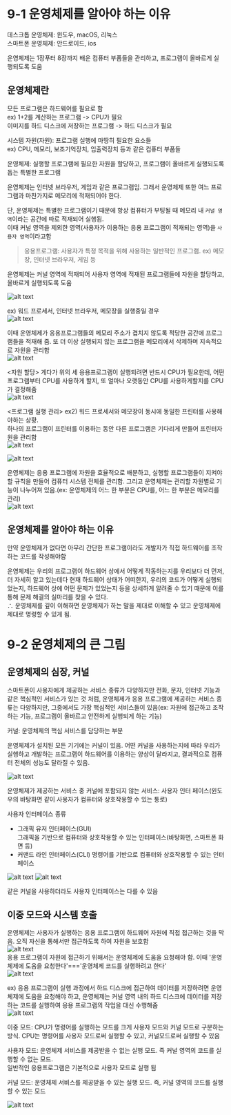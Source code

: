 # 9-1 운영체제를 알아야 하는 이유

데스크톱 운영체제: 윈도우, macOS, 리눅스<br />
스마트폰 운영체제: 안드로이드, ios<br />

운영체제는 1장푸터 8장까지 배운 컴퓨터 부품들을 관리하고, 프로그램이 올바르게 실행되도록 도움

## 운영체제란
모든 프로그램은 하드웨어를 필요로 함\
ex) 1+2를 계산하는 프로그램 -> CPU가 필요\
이미지를 하드 디스크에 저장하는 프로그램 -> 하드 디스크가 필요

시스템 자원(자원): 프로그램 실행에 마땅히 필요한 요소들\
ex) CPU, 메모리, 보조기억장치, 입출력장치 등과 같은 컴퓨터 부품들

운영체제: 실행할 프로그램에 필요한 자원을 할당하고, 프로그램이 올바르게 실행되도록 돕는 특별한 프로그램

운영체제는 인터넷 브라우저, 게임과 같은 프로그램임. 그래서 운영체제 또한 여느 프로그램과 마찬가지로 메모리에 적재되어야 한다.

단, 운영체제는 특별한 프로그램이기 때문에 항상 컴퓨터가 부팅될 때 메모리 내 `커널 영역`이라는 공간에 따로 적재되어 실행됨.\
이때 커널 영역을 제외한 영역(사용자가 이용하는 응용 프로그램이 적재되는 영역)을 `사용자 영역`이라고함
> 응용프로그램: 사용자가 특정 목적을 위해 사용하는 일반적인 프로그램. ex) 메모장, 인터넷 브라우저, 게임 등

운영체제는 커널 영역에 적재되어 사용자 영역에 적재된 프로그램들에 자원을 할당하고, 올바르게 실행되도록 도움

![alt text](image.png)

ex) 워드 프로세서, 인터넷 브라우저, 메모장을 실행중일 경우\
![alt text](image-1.png)

이때 운영체제가 응용프로그램들의 메모리 주소가 겹치지 않도록 적당한 공간에 프로그램들을 적재해 줌. 또 더 이상 실행되지 않는 프로그램을 메모리에서 삭제하며 지속적으로 자원을 관리함\
![alt text](image-2.png)

<자원 할당>
게다가 위의 세 응용프로그램이 실행되려면 반드시 CPU가 필요한데, 어떤 프로그램부터 CPU를 사용하게 할지, 또 얼마나 오랫동안 CPU를 사용하게할지를 CPU가 결정해줌\
![alt text](image-3.png)

<프로그램 실행 관리>
ex2) 워드 프로세서와 메모장이 동시에 동일한 프린터를 사용해야하는 상황.\
하나의 프로그램이 프린터를 이용하는 동안 다른 프로그램은 기다리게 만들어 프린터자원을 관리함\
![alt text](image-4.png)

![alt text](image-5.png)

운영체제는 응용 프로그램에 자원을 효율적으로 배분하고, 실행할 프로그램들이 지켜야 할 규칙을 만들어 컴퓨터 시스템 전체를 관리함. 그리고 운영체제는 관리할 자원별로 기능이 나누어져 있음.(ex: 운영체제의 어느 한 부분은 CPU를, 어느 한 부분은 메모리를 관리)\
![alt text](image-6.png)

## 운영체제를 알아야 하는 이유
만약 운영체제가 없다면 아무리 간단한 프로그램이라도 개발자가 직접 하드웨어를 조작하는 코드를 작성해야함

운영체제는 우리의 프로그램이 하드웨어 상에서 어떻게 작동하는지를 우리보다 더 먼저, 더 자세히 알고 있는데다 현재 하드웨어 상태가 어떠한지, 우리의 코드가 어떻게 실행되었는지, 하드웨어 상에 어떤 문제가 있었는지 등을 상세하게 알려줄 수 있기 때문에 이를 통해 문제 해결의 실마리를 찾을 수 있다.\
∴ 운영체제를 깊이 이해하면 운영체제가 하는 말을 제대로 이해할 수 있고 운영체제에 제대로 명령할 수 있게 됨.

# 9-2 운영체제의 큰 그림
## 운영체제의 심장, 커널
스마트폰이 사용자에게 제공하는 서비스 종류가 다양하지만 전화, 문자, 인터넷 기능과 같은 핵심적인 서비스가 있는 것 처럼, 운영체제가 응용 프로그램에 제공하는 서비스 종류는 다양하지만, 그중에서도 가장 핵심적인 서비스들이 있음(ex: 자원에 접근하고 조작하는 기능, 프로그램이 올바르고 안전하게 실행되게 하는 기능)

커널: 운영체제의 핵심 서비스를 담당하는 부분

운영체제가 설치된 모든 기기에는 커널이 있음. 어떤 커널을 사용하는지에 따라 우리가 실행하고 개발하는 프로그램이 하드웨어를 이용하는 양상이 달라지고, 결과적으로 컴퓨터 전체의 성능도 달라질 수 있음.

![alt text](image-7.png)

운영체제가 제공하는 서비스 중 커널에 포함되지 않는 서비스: 사용자 인터 페이스(윈도우의 바탕화면 같이 사용자가 컴퓨터와 상호작용할 수 있는 통로)

사용자 인터페이스 종류
- 그래픽 유저 인터페이스(GUI)\
  그래픽을 기반으로 컴퓨터와 상호작용할 수 있는 인터페이스(바탕화면, 스마트폰 화면 등)
- 커맨드 라인 인터페이스(CLI)
  명령어를 기반으로 컴퓨터와 상호작용할 수 있는 인터페이스

![alt text](image-8.png)
![alt text](image-9.png)

같은 커널을 사용하더라도 사용자 인터페이스는 다를 수 있음

## 이중 모드와 시스템 호출
운영체제는 사용자가 실행하는 응용 프로그램이 하드웨어 자원에 직접 접근하는 것을 막음. 오직 자신을 통해서만 접근하도록 하여 자원을 보호함\
![alt text](image-10.png)\
응용 프로그램이 자원에 접근하기 위해서는 운영체제에 도움을 요청해야 함. 이때 '운영체제에 도움을 요청한다'==='운영체제 코드를 실행하려고 한다'\
![alt text](image-11.png)

ex) 응용 프로그램이 실행 과정에서 하드 디스크에 접근하여 데이터를 저장하려면 운영체제에 도움을 요청해야 하고, 운영체제는 커널 영역 내의 하드 디스크에 데이터를 저장하는 코드를 실행하여 응용 프로그램의 작업을 대신 수행해줌\
![alt text](image-12.png)

이중 모드: CPU가 명령어를 실행하는 모드를 크게 사용자 모드와 커널 모드로 구분하는 방식. CPU는 명령어를 사용자 모드로써 실행할 수 있고, 커널모드로써 실행할 수 있음

사용자 모드: 운영체제 서비스를 제공받을 수 없는 실행 모드. 즉 커널 영역의 코드를 실행할 수 없는 모드.\
일반적인 응용프로그램은 기본적으로 사용자 모드로 실행 됨

커널 모드: 운영체제 서비스를 제공받을 수 있는 실행 모드. 즉, 커널 영역의 코드를 실행할 수 있는 모드

![alt text](image-13.png)



